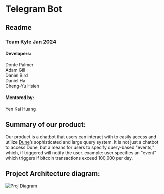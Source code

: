 # Telegram Bot
## Readme
### Team Kyle Jan 2024
#### Developers:
Donte Palmer<br />
Adam Gill<br />
Daniel Bird<br />
Daniel Ha<br />
Cheng-Yu Hsieh<br />

#### Mentored by:
Yen Kai Huang

## Summary of our product:
Our product is a chatbot that users can interact with to easily access and utilize [Dune](https://dune.com/)’s sophisticated and large query system. It is not just a chatbot to access Dune, but a means for users to specify query-based "events," which, if triggered will notify the user.
example:
user specifies an "event" which triggers if bitcoin transactions exceed 100,000 per day.

## Project Architecture diagram:
![Proj  Diagram](https://github.com/adam-gill/tg_trading_bot/assets/81604772/a4373141-7b44-472e-b11e-476e137851a7)

